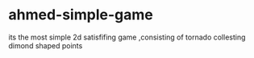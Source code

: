 # ahmed-simple-game
its the most simple 2d satisfifing game ,consisting of tornado collesting dimond shaped points

